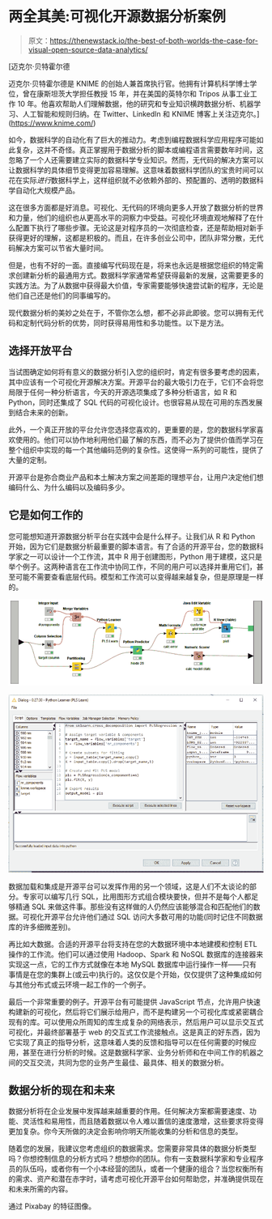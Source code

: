 # 两全其美:可视化开源数据分析案例

> 原文：<https://thenewstack.io/the-best-of-both-worlds-the-case-for-visual-open-source-data-analytics/>

[](https://www.knime.com/)

 [迈克尔·贝特霍尔德

迈克尔·贝特霍尔德是 KNIME 的创始人兼首席执行官。他拥有计算机科学博士学位，曾在康斯坦茨大学担任教授 15 年，并在美国的英特尔和 Tripos 从事工业工作 10 年。他喜欢帮助人们理解数据，他的研究和专业知识横跨数据分析、机器学习、人工智能和规则归纳。在 Twitter、LinkedIn 和 KNIME 博客上关注迈克尔。](https://www.knime.com/) [](https://www.knime.com/)

如今，数据科学的自动化有了巨大的推动力。考虑到编程数据科学应用程序可能如此复杂，这并不奇怪。真正掌握用于数据分析的脚本或编程语言需要数年时间，这忽略了一个人还需要建立实际的数据科学专业知识。然而，无代码的解决方案可以让数据科学的具体细节变得更加容易理解。这意味着数据科学团队的宝贵时间可以花在实际*进行*数据科学上，这样组织就不必依赖外部的、预配置的、透明的数据科学自动化大规模产品。

这在很多方面都是好消息。可视化、无代码的环境向更多人开放了数据分析的世界和力量，他们的组织也从更高水平的洞察力中受益。可视化环境直观地解释了在什么配置下执行了哪些步骤。无论这是对程序员的一次彻底检查，还是帮助相对新手获得更好的理解，这都是积极的。而且，在许多创业公司中，团队非常分散，无代码解决方案可以节省大量时间。

但是，也有不好的一面。直接编写代码现在是，将来也永远是根据您组织的特定需求创建新分析的最通用方式。数据科学家通常希望获得最新的发展，这需要更多的实践方法。为了从数据中获得最大价值，专家需要能够快速尝试新的程序，无论是他们自己还是他们的同事编写的。

现代数据分析的美妙之处在于，不管你怎么想，都不必非此即彼。您可以拥有无代码和定制代码分析的优势，同时获得易用性和多功能性。以下是方法。

## 选择开放平台

当试图确定如何将有意义的数据分析引入您的组织时，肯定有很多要考虑的因素，其中应该有一个可视化开源解决方案。开源平台的最大吸引力在于，它们不会将您局限于任何一种分析语言，今天的开源选项集成了多种分析语言，如 R 和 Python，同时还集成了 SQL 代码的可视化设计。也很容易从现在可用的东西发展到结合未来的创新。

此外，一个真正开放的平台允许您选择您喜欢的，更重要的是，您的数据科学家喜欢使用的。他们可以协作地利用他们最了解的东西，而不必为了提供价值而学习在整个组织中实现的每一个其他编码范例的复杂性。这使得一系列的可能性，提供了大量的定制。

开源平台是弥合商业产品和本土解决方案之间差距的理想平台，让用户决定他们想编码什么、为什么编码以及编码多少。

## 它是如何工作的

您可能想知道开源数据分析平台在实践中会是什么样子。让我们从 R 和 Python 开始，因为它们是数据分析最重要的脚本语言。有了合适的开源平台，您的数据科学家之一可以设计一个工作流，其中 R 用于创建图形，Python 用于建模，这只是举个例子。这两种语言在工作流中协同工作，不同的用户可以选择并重用它们，甚至可能不需要查看底层代码。模型和工作流可以变得越来越复杂，但是原理是一样的。

![](img/6dbaaab5895945a2bf54965e87fbe665.png)

![](img/d9c240734a79124873247830388afac8.png)

数据加载和集成是开源平台可以发挥作用的另一个领域，这是人们不太谈论的部分。专家可以编写几行 SQL，比用图形方式组合模块要快，但并不是每个人都足够精通 SQL 来做这件事。那些没有这样做的人仍然应该能够混合和匹配他们的数据。可视化开源平台允许他们通过 SQL 访问大多数可用的功能(同时记住不同数据库的许多细微差别)。

再比如大数据。合适的开源平台将支持在您的大数据环境中本地建模和控制 ETL 操作的工作流。他们可以通过使用 Hadoop、Spark 和 NoSQL 数据库的连接器来实现这一点，它的工作方式就像在本地 MySQL 数据库中运行操作一样——只有事情是在您的集群上(或云中)执行的。这仅仅是个开始，仅仅提供了这种集成如何与其他分布式或云环境一起工作的一个例子。

最后一个非常重要的例子。开源平台有可能提供 JavaScript 节点，允许用户快速构建新的可视化，然后将它们展示给用户，而不是构建另一个可视化库或紧密耦合现有的库。可以使用众所周知的库生成复杂的网络表示，然后用户可以显示交互式可视化，并最终部署基于 web 的交互式工作流接触点。这是真正的好东西，因为它实现了真正的指导分析，这意味着人类的反馈和指导可以在任何需要的时候应用，甚至在进行分析的时候。这是数据科学家、业务分析师和在中间工作的机器之间的交互交流，共同为您的业务产生最佳、最具体、相关的数据分析。

## 数据分析的现在和未来

数据分析将在企业发展中发挥越来越重要的作用。任何解决方案都需要速度、功能、灵活性和易用性，而且随着数据以令人难以置信的速度激增，这些要求将变得更加复杂。你今天所做的决定会影响你明天所能收集的分析和信息的类型。

随着您的发展，我建议您考虑组织的数据需求。您需要非常具体的数据分析类型吗？你想控制信息的分析方式吗？想想你的团队。你有一支数据科学家和专业程序员的队伍吗，或者你有一个小本经营的团队，或者一个健康的组合？当您权衡所有的需求、资产和潜在赤字时，请考虑可视化开源平台如何帮助您，并准确提供现在和未来所需的内容。

通过 Pixabay 的特征图像。

<svg xmlns:xlink="http://www.w3.org/1999/xlink" viewBox="0 0 68 31" version="1.1"><title>Group</title> <desc>Created with Sketch.</desc></svg>